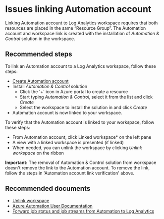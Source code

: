 
<properties
pageTitle="Issues linking Automation account"
description="Issues linking Automation account"
service="microsoft.operationalinsights"
resource="workspaces"
symptomID=""
infoBubbleText=""
authors="yossiy"
ms.author="yossiy"
displayorder="9"
selfHelpType="Generic"
supportTopicIds="32612473"
resourceTags=""
productPesIds="15725"
cloudEnvironments="Public, Fairfax, usnat, ussec"
	articleId="a89bf446-83cb-4993-a918-7dbd139cf6d8"
	ownershipId="AzureMonitoring_LogAnalytics"
/>

# Issues linking Automation account
Linking Automation account to Log Analytics workspace requires that both resources are placed in the same “Resource Group”.
The Automation account and workspace link is created with the installation of *Automation & Control* solution in the workspace.
## **Recommended steps**
To link an Automation account to a Log Analytics workspace, follow these steps:<br>
* [Create Automation account](https://docs.microsoft.com/azure/automation/automation-quickstart-create-account)
* Install *Automation & Control* solution<br>
    * Click the '+' icon in Azure portal to create a resource
    * Start typing *Automation & Control*, select it from the list and click *Create*
    * Select the workspace to install the solution in and click *Create*<br>
* Automation account is now linked to your workspace.
 
 To verify that the Automation account is linked to your workspace, follow these steps:<br>
 * From Automation account, click Linked workspace* on the left pane
* A view with a linked workspace is presented (if linked)
* When needed, you can unlink the workspace by clicking *Unlink workspace* on the ribbon<br>

**Important:** The removal of Automation & Control solution from workspace doesn't remove the link to the Automation account. To remove the link, follow the steps in 'Automation account link verification' above.

## **Recommended documents**
* [Unlink workspace](https://docs.microsoft.com/azure/automation/automation-onboard-solutions-from-browse#unlink-workspace)
* [Azure Automation User Documentation](https://docs.microsoft.com/azure/automation/)
* [Forward job status and job streams from Automation to Log Analytics](https://docs.microsoft.com/azure/automation/automation-manage-send-joblogs-log-analytics)